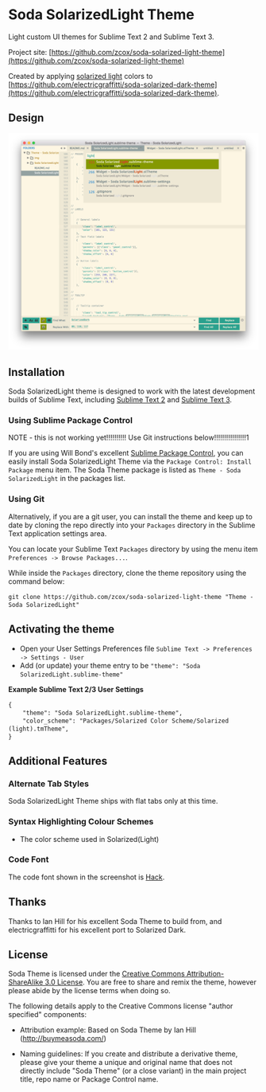 # Soda SolarizedLight Theme

Light custom UI themes for Sublime Text 2 and Sublime Text 3.

Project site: [https://github.com/zcox/soda-solarized-light-theme](https://github.com/zcox/soda-solarized-light-theme)

Created by applying [solarized light](http://ethanschoonover.com/solarized) colors to [https://github.com/electricgraffitti/soda-solarized-dark-theme](https://github.com/electricgraffitti/soda-solarized-dark-theme).

## Design

![Soda SolarizedLight Theme](img/screenshot2.png)

## Installation

Soda SolarizedLight theme is designed to work with the latest development builds of Sublime Text, including [Sublime Text 2](http://www.sublimetext.com/dev) and [Sublime Text 3](http://www.sublimetext.com/3dev).

### Using Sublime Package Control

NOTE - this is not working yet!!!!!!!!!! Use Git instructions below!!!!!!!!!!!!!!!!1

If you are using Will Bond's excellent [Sublime Package Control](http://wbond.net/sublime_packages/package_control), you can easily install Soda SolarizedLight Theme via the `Package Control: Install Package` menu item. The Soda Theme package is listed as `Theme - Soda SolarizedLight` in the packages list.

### Using Git

Alternatively, if you are a git user, you can install the theme and keep up to date by cloning the repo directly into your `Packages` directory in the Sublime Text application settings area.

You can locate your Sublime Text `Packages` directory by using the menu item `Preferences -> Browse Packages...`.

While inside the `Packages` directory, clone the theme repository using the command below:

    git clone https://github.com/zcox/soda-solarized-light-theme "Theme - Soda SolarizedLight"


## Activating the theme

* Open your User Settings Preferences file `Sublime Text -> Preferences -> Settings - User`
* Add (or update) your theme entry to be  `"theme": "Soda SolarizedLight.sublime-theme"`

**Example Sublime Text 2/3 User Settings**

    {
        "theme": "Soda SolarizedLight.sublime-theme",
        "color_scheme": "Packages/Solarized Color Scheme/Solarized (light).tmTheme",
    }

## Additional Features

### Alternate Tab Styles

Soda SolarizedLight Theme ships with flat tabs only at this time.

### Syntax Highlighting Colour Schemes

* The color scheme used in Solarized(Light)

### Code Font

The code font shown in the screenshot is [Hack](http://sourcefoundry.org/hack/).

## Thanks

Thanks to Ian Hill for his excellent Soda Theme to build from, and electricgraffitti for his excellent port to Solarized Dark.

## License

Soda Theme is licensed under the [Creative Commons Attribution-ShareAlike 3.0 License](http://creativecommons.org/licenses/by-sa/3.0/). You are free to share and remix the theme, however please abide by the license terms when doing so.

The following details apply to the Creative Commons license "author specified" components:

* Attribution example: Based on Soda Theme by Ian Hill (http://buymeasoda.com/)

* Naming guidelines: If you create and distribute a derivative theme, please give your theme a unique and original name that does not directly include "Soda Theme" (or a close variant) in the main project title, repo name or Package Control name.
